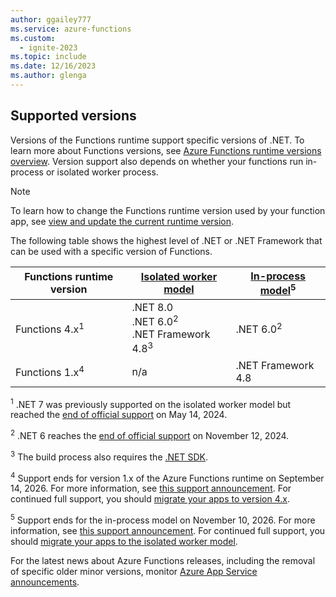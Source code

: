 ```yaml
---
author: ggailey777
ms.service: azure-functions
ms.custom:
  - ignite-2023
ms.topic: include
ms.date: 12/16/2023
ms.author: glenga
---
```


## Supported versions

Versions of the Functions runtime support specific versions of .NET. To learn more about Functions versions, see [Azure Functions runtime versions overview](../articles/azure-functions/functions-versions.md). Version support also depends on whether your functions run in-process or isolated worker process. 

>[!NOTE]
>To learn how to change the Functions runtime version used by your function app, see [view and update the current runtime version](../articles/azure-functions/set-runtime-version.md#view-the-current-runtime-version).

The following table shows the highest level of .NET or .NET Framework that can be used with a specific version of Functions. 

| Functions runtime version | [Isolated worker model](../articles/azure-functions/dotnet-isolated-process-guide.md) | [In-process model](../articles/azure-functions/functions-dotnet-class-library.md)<sup>5</sup> |
| ---- | --- | ---- |
| Functions 4.x<sup>1</sup> | .NET 8.0<br/>.NET 6.0<sup>2</sup><br/>.NET Framework 4.8<sup>3</sup> | .NET 6.0<sup>2</sup>  |
| Functions 1.x<sup>4</sup> | n/a | .NET Framework 4.8 |

<sup>1</sup> .NET 7 was previously supported on the isolated worker model but reached the [end of official support] on May 14, 2024.

<sup>2</sup> .NET 6 reaches the [end of official support] on November 12, 2024.

<sup>3</sup> The build process also requires the [.NET SDK](https://dotnet.microsoft.com/download).  

<sup>4</sup> Support ends for version 1.x of the Azure Functions runtime on September 14, 2026. For more information, see [this support announcement](https://aka.ms/azure-functions-retirements/hostv1). For continued full support, you should [migrate your apps to version 4.x](../articles/azure-functions/migrate-version-1-version-4.md).

<sup>5</sup> Support ends for the in-process model on November 10, 2026. For more information, see [this support announcement](https://aka.ms/azure-functions-retirements/in-process-model). For continued full support, you should  [migrate your apps to the isolated worker model](../articles/azure-functions/migrate-dotnet-to-isolated-model.md).  

For the latest news about Azure Functions releases, including the removal of specific older minor versions, monitor [Azure App Service announcements](https://github.com/Azure/app-service-announcements/issues).

[end of official support]: https://dotnet.microsoft.com/platform/support/policy
